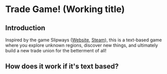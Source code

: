 # Trade Game! (Working title)

## Introduction

Inspired by the game Slipways ([Website](https://slipways.net/), [Steam](https://store.steampowered.com/app/1264280/Slipways/)), this is a text-based game where you explore unknown regions, discover new things, and ultimately build a new trade union for the betterment of all!

## How does it work if it's text based?
